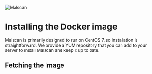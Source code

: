 ![Malscan](https://i.imgur.com/3msCjZI.png)

# Installing the Docker image

Malscan is primarily designed to run on CentOS 7, so installation is straightforward. We provide a YUM repository that you can add to your server
to install Malscan and keep it up to date.

## Fetching the Image
